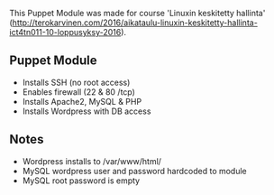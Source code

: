 This Puppet Module was made for course 'Linuxin keskitetty hallinta' (http://terokarvinen.com/2016/aikataulu-linuxin-keskitetty-hallinta-ict4tn011-10-loppusyksy-2016).

## Puppet Module
- Installs SSH (no root access)
- Enables firewall (22 & 80 /tcp)
- Installs Apache2, MySQL & PHP
- Installs Wordpress with DB access

## Notes
- Wordpress installs to /var/www/html/
- MySQL wordpress user and password hardcoded to module
- MySQL root password is empty
